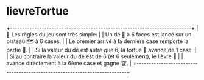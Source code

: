 # lievreTortue
+--------------------------------------------------------------------------+
| 📖 Les règles du jeu sont très simple:                                   |
| Un dé 🎲 à 6 faces est lancé sur un plateau 🗺️  à 6 cases.                |
| Le premier arrivé à la dernière case remporte la partie 🤩.              |
| Si la valeur du dé est autre que 6, la tortue 🐢 avance de 1 case.       |
| Si au contraire la valeur du dé est de 6 (et 6 seulement), le lièvre 🐇  |
| avance directement à la 6ème case et gagne 🏆.                           |
+--------------------------------------------------------------------------+
